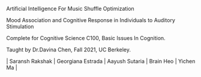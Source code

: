 Artificial Intelligence For Music Shuffle Optimization

Mood Association and Cognitive Response 
in Individuals to Auditory Stimulation


Complete for Cognitive Science C100, Basic Issues In Cognition.

Taught by Dr.Davina Chen, Fall 2021, UC Berkeley.

| Saransh Rakshak | Georgiana Estrada | Aayush Sutaria | Brain Heo | Yichen Ma |

